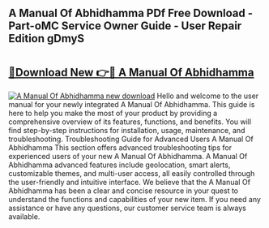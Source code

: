 ## A Manual Of Abhidhamma PDf Free Download - Part-oMC Service Owner Guide - User Repair Edition gDmyS

# <h2><a href="http://bc37754.oget.top/?id=A+Manual+Of+Abhidhamma">🔗Download New 👉🔴 A Manual Of Abhidhamma</a></h2>

[![A Manual Of Abhidhamma new download](https://i.imgur.com/5g1atiW.png)](http://bc37754.oget.top/?id=A+Manual+Of+Abhidhamma)
Hello and welcome to the user manual for your newly integrated A Manual Of Abhidhamma. This guide is here to help you make the most of your product by providing a comprehensive overview of its features, functions, and benefits. You will find step-by-step instructions for installation, usage, maintenance, and troubleshooting. Troubleshooting Guide for Advanced Users A Manual Of Abhidhamma This section offers advanced troubleshooting tips for experienced users of your new A Manual Of Abhidhamma. A Manual Of Abhidhamma advanced features include geolocation, smart alerts, customizable themes, and multi-user access, all easily controlled through the user-friendly and intuitive interface. We believe that the A Manual Of Abhidhamma has been a clear and concise resource in your quest to understand the functions and capabilities of your new item. If you need any assistance or have any questions, our customer service team is always available.
